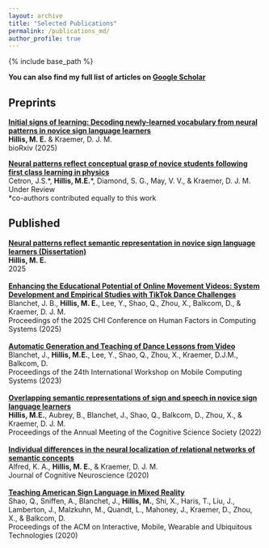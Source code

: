 ```yaml
---
layout: archive
title: "Selected Publications"
permalink: /publications_md/
author_profile: true
---
```


{% include base_path %}

**You can also find my full list of articles on [Google Scholar](https://scholar.google.com/citations?user=QCNApjcAAAAJ&hl)**


## Preprints

[**Initial signs of learning: Decoding newly-learned vocabulary from neural patterns in novice sign language learners**](https://www.biorxiv.org/content/biorxiv/early/2025/04/17/2025.04.11.648265.full.pdf) \
**Hillis, M. E.** & Kraemer, D. J. M. \
bioRxiv (2025)

[**Neural patterns reflect conceptual grasp of novice students following first class learning in physics**](https://doi.org/10.21203/rs.3.rs-6992513/v1) \
Cetron, J.S.\*, **Hillis, M.E.**\*, Diamond, S. G., May, V. V., & Kraemer, D. J. M. \
Under Review \
	\*co-authors contributed equally to this work


## Published

[**Neural patterns reflect semantic representation in novice sign language learners (Dissertation)**](https://digitalcommons.dartmouth.edu/dissertations/345/) \
**Hillis, M. E.** \
2025 \
\
[**Enhancing the Educational Potential of Online Movement Videos: System Development and Empirical Studies with TikTok Dance Challenges**](https://dl.acm.org/doi/pdf/10.1145/3706598.3714062) \
Blanchet, J. B., **Hillis, M. E.**, Lee, Y., Shao, Q., Zhou, X., Balkcom, D., & Kraemer, D. J. M. \
Proceedings of the 2025 CHI Conference on Human Factors in Computing Systems (2025) \
\
[**Automatic Generation and Teaching of Dance Lessons from Video**](https://dl.acm.org/doi/pdf/10.1145/3572864.3581592) \
Blanchet, J., **Hillis, M.E.**, Lee, Y., Shao, Q., Zhou, X., Kraemer, D.J.M., Balkcom, D. \
Proceedings of the 24th International Workshop on Mobile Computing Systems (2023) \
\
[**Overlapping semantic representations of sign and speech in novice sign language learners**](https://escholarship.org/uc/item/4bw8874x) \
**Hillis, M.E.**, Aubrey, B., Blanchet, J., Shao, Q., Balkcom, D., Zhou, X., & Kraemer, D. J. M. \
Proceedings of the Annual Meeting of the Cognitive Science Society (2022) \
\
[**Individual differences in the neural localization of relational networks of semantic concepts**](https://direct.mit.edu/jocn/article/33/3/390/95547) \
Alfred, K. A., **Hillis, M. E.**, & Kraemer, D. J. M. \
Journal of Cognitive Neuroscience (2020) \
\
[**Teaching American Sign Language in Mixed Reality**](https://www.biorxiv.org/content/biorxiv/early/2025/04/17/2025.04.11.648265.full.pdf) \
Shao, Q., Sniffen, A., Blanchet, J., **Hillis, M.**, Shi, X., Haris, T., Liu, J., Lamberton, J., Malzkuhn, M., Quandt, L., Mahoney, J., Kraemer, D., Zhou, X., & Balkcom, D. \
Proceedings of the ACM on Interactive, Mobile, Wearable and Ubiquitous Technologies (2020)
